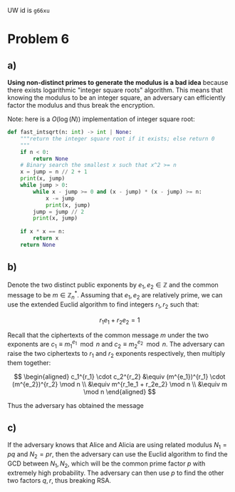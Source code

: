 UW id is `g66xu`

# Problem 6

## a)
**Using non-distinct primes to generate the modulus is a bad idea** because there exists logarithmic "integer square roots" algorithm. This means that knowing the modulus to be an integer square, an adversary can efficiently factor the modulus and thus break the encryption.

Note: here is a $O(\log(N))$ implementation of integer square root:

```python
def fast_intsqrt(n: int) -> int | None:
    """return the integer square root if it exists; else return 0
    """
    if n < 0:
        return None
    # Binary search the smallest x such that x^2 >= n
    x = jump = n // 2 + 1
    print(x, jump)
    while jump > 0:
        while x - jump >= 0 and (x - jump) * (x - jump) >= n:
            x -= jump
            print(x, jump)
        jump = jump // 2
        print(x, jump)
    
    if x * x == n:
        return x
    return None
```

## b)
Denote the two distinct public exponents by $e_1, e_2 \in \mathbb{Z}$ and the common message to be $m \in \mathbb{Z}_n^*$. Assuming that $e_1, e_2$ are relatively prime, we can use the extended Euclid algorithm to find integers $r_1, r_2$ such that:

$$
r_1e_1 + r_2e_2 = 1
$$

Recall that the ciphertexts of the common message $m$ under the two exponents are $c_1 \equiv m_1^{e_1} \mod n$ and $c_2 \equiv m_2^{e_2} \mod n$. The adversary can raise the two ciphertexts to $r_1$ and $r_2$ exponents respectively, then multiply them together:

$$
\begin{aligned}
c_1^{r_1} \cdot c_2^{r_2} &\equiv (m^{e_1})^{r_1} \cdot (m^{e_2})^{r_2} \mod n \\
&\equiv m^{r_1e_1 + r_2e_2} \mod n \\
&\equiv m \mod n
\end{aligned}
$$

Thus the adversary has obtained the message

## c)
If the adversary knows that Alice and Alicia are using related modulus $N_1 = pq$ and $N_2 = pr$, then the adversary can use the Euclid algorithm to find the GCD between $N_1, N_2$, which will be the common prime factor $p$ with extremely high probability. The adversary can then use $p$ to find the other two factors $q, r$, thus breaking RSA.